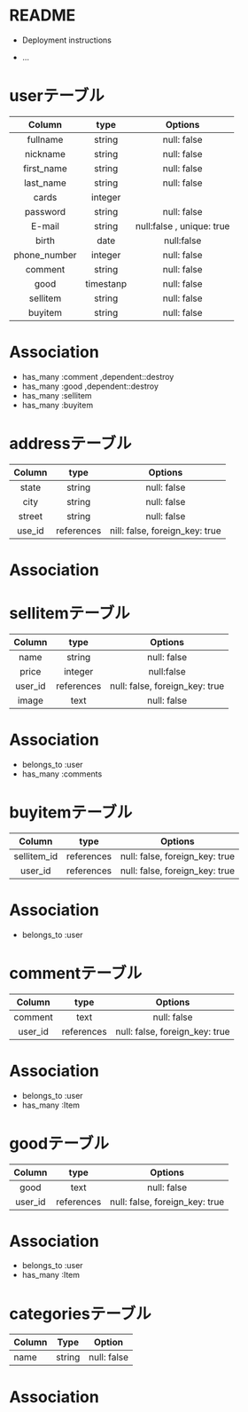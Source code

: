 # README

* Deployment instructions

* ...

# userテーブル
|Column|type|Options|
|:--:|:--:|:--:|
|fullname|string|null: false|
|nickname|string|null: false|
|first_name|string|null: false|
|last_name|string|null: false|
|cards|integer||
|password|string|null: false|
|E-mail|string|null:false , unique: true|
|birth|date|null:false|
|phone_number|integer|null: false|
|comment|string|null: false|
|good|timestanp|null: false|
|sellitem|string|null: false|
|buyitem|string|null: false|

# Association
- has_many :comment ,dependent::destroy
- has_many :good ,dependent::destroy
- has_many :sellitem
- has_many :buyitem

# addressテーブル
|Column|type|Options|
|:--:|:--:|:--:|
|state|string|null: false|
|city|string|null: false|
|street|string|null: false|
|use_id|references|nill: false, foreign_key: true|

# Association


# sellitemテーブル
|Column|type|Options|
|:--:|:--:|:--:|
|name|string|null: false|
|price|integer|null:false|
|user_id|references|null: false, foreign_key: true|
|image|text|null: false|

# Association
- belongs_to :user
- has_many :comments

# buyitemテーブル
|Column|type|Options|
|:--:|:--:|:--:|
|sellitem_id|references|null: false, foreign_key: true|
|user_id|references|null: false, foreign_key: true|

# Association
- belongs_to :user

# commentテーブル
|Column|type|Options|
|:--:|:--:|:--:|
|comment|text|null: false|
|user_id|references|null: false, foreign_key: true|

# Association
- belongs_to :user
- has_many :Item

# goodテーブル
|Column|type|Options|
|:--:|:--:|:--:|
|good|text|null: false|
|user_id|references|null: false, foreign_key: true|

# Association
- belongs_to :user
- has_many :Item

# categoriesテーブル
|Column|Type|Option|
|------|----|------|
|name|string|null: false|

# Association
